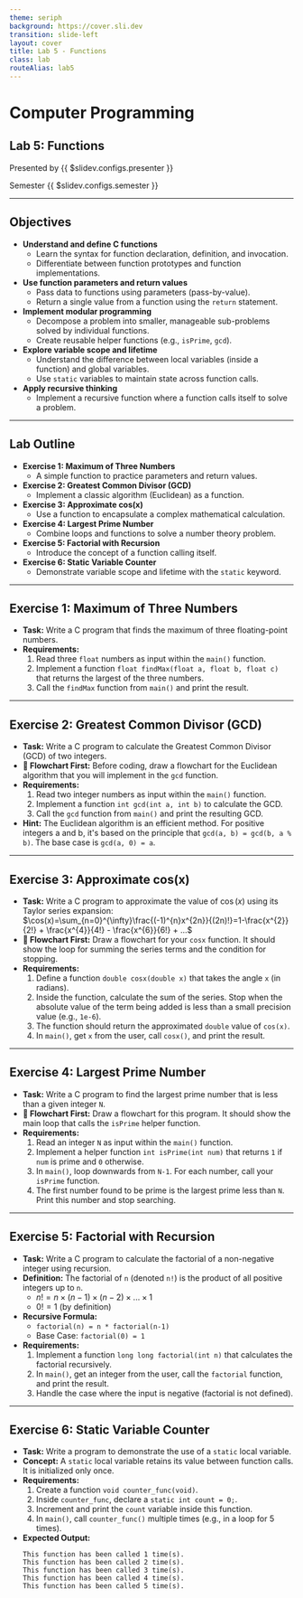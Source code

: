 ```yaml
---
theme: seriph
background: https://cover.sli.dev
transition: slide-left
layout: cover
title: Lab 5 - Functions
class: lab
routeAlias: lab5
---
```


# Computer Programming
## Lab 5: Functions

Presented by {{ $slidev.configs.presenter }}

Semester {{ $slidev.configs.semester }}

---

## Objectives

*   **Understand and define C functions**
    *   Learn the syntax for function declaration, definition, and invocation.
    *   Differentiate between function prototypes and function implementations.
*   **Use function parameters and return values**
    *   Pass data to functions using parameters (pass-by-value).
    *   Return a single value from a function using the `return` statement.
*   **Implement modular programming**
    *   Decompose a problem into smaller, manageable sub-problems solved by individual functions.
    *   Create reusable helper functions (e.g., `isPrime`, `gcd`).
*   **Explore variable scope and lifetime**
    *   Understand the difference between local variables (inside a function) and global variables.
    *   Use `static` variables to maintain state across function calls.
*   **Apply recursive thinking**
    *   Implement a recursive function where a function calls itself to solve a problem.

---

## Lab Outline

*   **Exercise 1: Maximum of Three Numbers**
    *   A simple function to practice parameters and return values.
*   **Exercise 2: Greatest Common Divisor (GCD)**
    *   Implement a classic algorithm (Euclidean) as a function.
*   **Exercise 3: Approximate cos(x)**
    *   Use a function to encapsulate a complex mathematical calculation.
*   **Exercise 4: Largest Prime Number**
    *   Combine loops and functions to solve a number theory problem.
*   **Exercise 5: Factorial with Recursion**
    *   Introduce the concept of a function calling itself.
*   **Exercise 6: Static Variable Counter**
    *   Demonstrate variable scope and lifetime with the `static` keyword.

---

## Exercise 1: Maximum of Three Numbers

*   **Task:** Write a C program that finds the maximum of three floating-point numbers.
*   **Requirements:**
    1.  Read three `float` numbers as input within the `main()` function.
    2.  Implement a function `float findMax(float a, float b, float c)` that returns the largest of the three numbers.
    3.  Call the `findMax` function from `main()` and print the result.

---

## Exercise 2: Greatest Common Divisor (GCD)

*   **Task:** Write a C program to calculate the Greatest Common Divisor (GCD) of two integers.
*   **📝 Flowchart First:** Before coding, draw a flowchart for the Euclidean algorithm that you will implement in the `gcd` function.
*   **Requirements:**
    1.  Read two integer numbers as input within the `main()` function.
    2.  Implement a function `int gcd(int a, int b)` to calculate the GCD.
    3.  Call the `gcd` function from `main()` and print the resulting GCD.
*   **Hint:** The Euclidean algorithm is an efficient method. For positive integers a and b, it's based on the principle that `gcd(a, b) = gcd(b, a % b)`. The base case is `gcd(a, 0) = a`.

---

## Exercise 3: Approximate cos(x)

*   **Task:** Write a C program to approximate the value of $\cos(x)$ using its Taylor series expansion:
    $\cos(x)=\sum_{n=0}^{\infty}\frac{(-1)^{n}x^{2n}}{(2n)!}=1-\frac{x^{2}}{2!} + \frac{x^{4}}{4!} - \frac{x^{6}}{6!} + ...$
*   **📝 Flowchart First:** Draw a flowchart for your `cosx` function. It should show the loop for summing the series terms and the condition for stopping.
*   **Requirements:**
    1.  Define a function `double cosx(double x)` that takes the angle `x` (in radians).
    2.  Inside the function, calculate the sum of the series. Stop when the absolute value of the term being added is less than a small precision value (e.g., `1e-6`).
    3.  The function should return the approximated `double` value of `cos(x)`.
    4.  In `main()`, get `x` from the user, call `cosx()`, and print the result.

---

## Exercise 4: Largest Prime Number

*   **Task:** Write a C program to find the largest prime number that is less than a given integer `N`.
*   **📝 Flowchart First:** Draw a flowchart for this program. It should show the main loop that calls the `isPrime` helper function.
*   **Requirements:**
    1.  Read an integer `N` as input within the `main()` function.
    2.  Implement a helper function `int isPrime(int num)` that returns `1` if `num` is prime and `0` otherwise.
    3.  In `main()`, loop downwards from `N-1`. For each number, call your `isPrime` function.
    4.  The first number found to be prime is the largest prime less than `N`. Print this number and stop searching.

---

## Exercise 5: Factorial with Recursion

*   **Task:** Write a C program to calculate the factorial of a non-negative integer using recursion.
*   **Definition:** The factorial of `n` (denoted `n!`) is the product of all positive integers up to `n`.
    *   $n! = n \times (n-1) \times (n-2) \times ... \times 1$
    *   $0! = 1$ (by definition)
*   **Recursive Formula:**
    *   `factorial(n) = n * factorial(n-1)`
    *   Base Case: `factorial(0) = 1`
*   **Requirements:**
    1.  Implement a function `long long factorial(int n)` that calculates the factorial recursively.
    2.  In `main()`, get an integer from the user, call the `factorial` function, and print the result.
    3.  Handle the case where the input is negative (factorial is not defined).

---

## Exercise 6: Static Variable Counter

*   **Task:** Write a program to demonstrate the use of a `static` local variable.
*   **Concept:** A `static` local variable retains its value between function calls. It is initialized only once.
*   **Requirements:**
    1.  Create a function `void counter_func(void)`.
    2.  Inside `counter_func`, declare a `static int count = 0;`.
    3.  Increment and print the `count` variable inside this function.
    4.  In `main()`, call `counter_func()` multiple times (e.g., in a loop for 5 times).
*   **Expected Output:**
    ```
    This function has been called 1 time(s).
    This function has been called 2 time(s).
    This function has been called 3 time(s).
    This function has been called 4 time(s).
    This function has been called 5 time(s).
    ```


<div style="position:fixed;bottom:0;right:20px;padding-bottom:30px">
<Link to="/labs/lab-1#assessment-criteria" title="Go to Assessment Rubric 📝"/>
</div>
